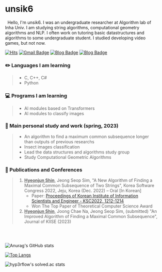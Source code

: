 
# unsik6

&nbsp;&nbsp;Hello, I'm unsik6. I was an undergraduate researcher at Algorithm lab of Inha Univ. I am studying string algorithms, computational geometry algorithms and NLP. I often work on tutoring basic datastructures and algorithms to some undergraduate student. I studied developing video games, but not now.

[![Hits](https://hits.seeyoufarm.com/api/count/incr/badge.svg?url=https%3A%2F%2Funsik6.github.io&count_bg=%23000000&title_bg=%23000000&icon=github.svg&icon_color=%23FFFFFF&title=hits&edge_flat=true)](https://hits.seeyoufarm.com)
[![Gmail Badge](https://img.shields.io/badge/-Gmail-d14836?style=flat-square&logo=Gmail&logoColor=white&link=mailto:tlsguswns1196xx@gmail.com)](mailto:tlsguswns1196xx@gmail.com)
[![Blog Badge](http://img.shields.io/badge/NaverBlog-03C75A?style=flat-square&logo=Naver&link=https://blog.naver.com/tlsguswns119)](https://blog.naver.com/tlsguswns119) [![Blog Badge](http://img.shields.io/badge/GitBlog-181717?style=flat-square&logo=GitHub&link=https://unsik6.github.io/about/)](https://unsik6.github.io/)

### :pencil2: Languages I am learning
> -  C, C++, C#
> -  Python

### :computer: Programs I am learning
> - AI modules based on Transformers
> - AI modules to classify images

### :open_file_folder: Main personal study and work (spring, 2023)
> - An algorithm to find a maximum common subsequence longer than outputs of previous researchs
> - Insect images classification
> - Lead the data structures and algorithms study group
> - Study Computational Geometric Algorithms

### :bookmark_tabs: Publications and Conferences
> 1. <b><u>Hyeonjun Shin</u></b>, Jeong Seop Sim, "A New Algorithm of Finding a Maximal Common Subsequence of Two Strings", Korea Software Congress 2022, Jeju, Korea (Dec. 2022) – Oral [In Korean]
>    - Paper: [Proceedings of Korean Institute of Information Scientists and Engineer - KSC2022, 1212-1214](https://www.dbpia.co.kr/journal/articleDetail?nodeId=NODE11224388)
>    - Won The Top Paper of Theoretical Computer Science Award
> 2. <b><u>Hyeonjun Shin</u></b>, Joong Chae Na, Jeong Seop Sim, (submitted) "An Improved Algorithm of Finding a Maximal Common Subsequence", Journal of KIISE (2023)

<br/> <br/>



![Anurag's GitHub stats](https://github-readme-stats.vercel.app/api?username=unsik6&show_icons=true&theme=tokyonight)


[![Top Langs](https://github-readme-stats.vercel.app/api/top-langs/?username=unsik6&layout=compact)](https://github.com/anuraghazra/github-readme-stats)



![hyp3rflow's solved.ac stats](https://github-readme-solvedac.hyp3rflow.vercel.app/api/?handle=unsik6)

<!---
Unsik6/Unsik6 is a ✨ special ✨ repository because its `README.md` (this file) appears on your GitHub profile.
You can click the Preview link to take a look at your changes.
--->
